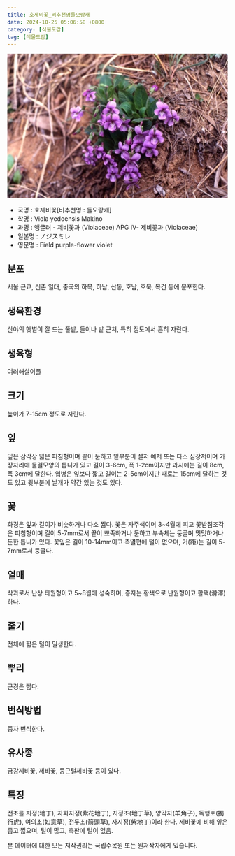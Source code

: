 ```yaml
---
title: 호제비꽃_비추천명들오랑캐
date: 2024-10-25 05:06:58 +0800
category: [식물도감]
tag: [식물도감]
---
```




![호제비꽃[비추천명 : 들오랑캐]](/assets/img/fileUpload/plants/basic/Violaceae/Viola/13741/1_th2.JPG)
- 국명 : 호제비꽃[비추천명 : 들오랑캐]
- 학명 : Viola yedoensis Makino
- 과명 : 앵글러 - 제비꽃과 (Violaceae) APG Ⅳ- 제비꽃과 (Violaceae)
- 일본명 : ノジスミレ
- 영문명 : Field purple-flower violet


## 분포
서울 근교, 신촌 일대, 중국의 하북, 하남, 산동, 호남, 호북, 복건 등에 분포한다.
## 생육환경
산야의 햇볕이 잘 드는 풀밭, 들이나 밭 근처, 특히 점토에서 흔히 자란다.
## 생육형
여러해살이풀 
## 크기
높이가 7-15cm 정도로 자란다.
## 잎
잎은 삼각상 넓은 피침형이며 끝이 둔하고 밑부분이 절저 예저 또는 다소 심장저이며 가장자리에 물결모양의 톱니가 있고 길이 3-6cm, 폭 1-2cm이지만 과시에는 길이 8cm, 폭 3cm에 달한다. 엽병은 잎보다 짧고 길이는 2-5cm이지만 때로는 15cm에 달하는 것도 있고 윗부분에 날개가 약간 있는 것도 있다.
## 꽃
화경은 잎과 길이가 비슷하거나 다소 짧다. 꽃은 자주색이며 3~4월에 피고 꽃받침조각은 피침형이며 길이 5-7mm로서 끝이 뾰족하거나 둔하고 부속체는 둥글며 밋밋하거나 둔한 톱니가 있다. 꽃잎은 길이 10-14mm이고 측열편에 털이 없으며, 거(距)는 길이 5-7mm로서 둥글다.
## 열매
삭과로서 난상 타원형이고 5~8월에 성숙하며, 종자는 황색으로 난원형이고 활택(滑澤)하다.
## 줄기
전체에 짧은 털이 밀생한다.
## 뿌리
근경은 짧다.
## 번식방법
종자 번식한다.
## 유사종
금강제비꽃, 제비꽃, 둥근털제비꽃 등이 있다.
## 특징
전초를 지정(地丁), 자화지정(紫花地丁), 지정초(地丁草), 양각자(羊角子), 독행호(獨行虎), 여의초(如意草), 전두초(箭頭草), 자지정(紫地丁)이라 한다.
제비꽃에 비해 잎은 좁고 짧으며, 털이 많고, 측판에 털이 없음.






본 데이터에 대한 모든 저작권리는 국립수목원 또는 원저작자에게 있습니다.
